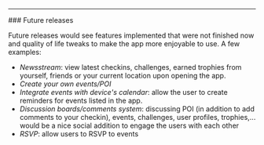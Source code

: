 <hr>
### Future releases

Future releases would see features implemented that were not finished now and quality of life tweaks to make the app more enjoyable to use. A few examples:

* *Newsstream*: view latest checkins, challenges, earned trophies from yourself, friends or your current location upon opening the app.
* *Create your own events/POI*
* *Integrate events with device's calendar*: allow the user to create reminders for events listed in the app.
* *Discussion boards/comments system*: discussing POI (in addition to add comments to your checkin), events, challenges, user profiles, trophies,... would be a nice social addition to engage the users with each other
* *RSVP*: allow users to RSVP to events
